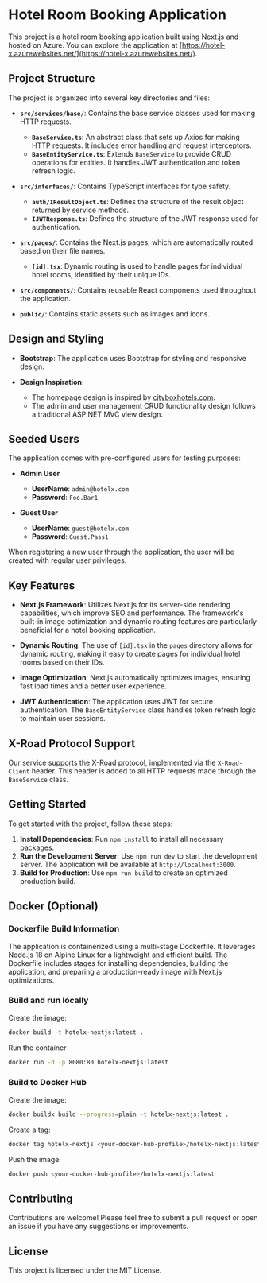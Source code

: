 # Hotel Room Booking Application

This project is a hotel room booking application built using Next.js and hosted on Azure. You can explore the application at [https://hotel-x.azurewebsites.net/](https://hotel-x.azurewebsites.net/).

## Project Structure

The project is organized into several key directories and files:

- **`src/services/base/`**: Contains the base service classes used for making HTTP requests.

  - **`BaseService.ts`**: An abstract class that sets up Axios for making HTTP requests. It includes error handling and request interceptors.
  - **`BaseEntityService.ts`**: Extends `BaseService` to provide CRUD operations for entities. It handles JWT authentication and token refresh logic.

- **`src/interfaces/`**: Contains TypeScript interfaces for type safety.

  - **`auth/IResultObject.ts`**: Defines the structure of the result object returned by service methods.
  - **`IJWTResponse.ts`**: Defines the structure of the JWT response used for authentication.

- **`src/pages/`**: Contains the Next.js pages, which are automatically routed based on their file names.

  - **`[id].tsx`**: Dynamic routing is used to handle pages for individual hotel rooms, identified by their unique IDs.

- **`src/components/`**: Contains reusable React components used throughout the application.

- **`public/`**: Contains static assets such as images and icons.

## Design and Styling

- **Bootstrap**: The application uses Bootstrap for styling and responsive design.

- **Design Inspiration**:
  - The homepage design is inspired by [cityboxhotels.com](https://www.cityboxhotels.com).
  - The admin and user management CRUD functionality design follows a traditional ASP.NET MVC view design.

## Seeded Users

The application comes with pre-configured users for testing purposes:

- **Admin User**

  - **UserName**: `admin@hotelx.com`
  - **Password**: `Foo.Bar1`

- **Guest User**
  - **UserName**: `guest@hotelx.com`
  - **Password**: `Guest.Pass1`

When registering a new user through the application, the user will be created with regular user privileges.

## Key Features

- **Next.js Framework**: Utilizes Next.js for its server-side rendering capabilities, which improve SEO and performance. The framework's built-in image optimization and dynamic routing features are particularly beneficial for a hotel booking application.

- **Dynamic Routing**: The use of `[id].tsx` in the `pages` directory allows for dynamic routing, making it easy to create pages for individual hotel rooms based on their IDs.

- **Image Optimization**: Next.js automatically optimizes images, ensuring fast load times and a better user experience.

- **JWT Authentication**: The application uses JWT for secure authentication. The `BaseEntityService` class handles token refresh logic to maintain user sessions.

## X-Road Protocol Support

Our service supports the X-Road protocol, implemented via the `X-Road-Client` header. This header is added to all HTTP requests made through the `BaseService` class.

## Getting Started

To get started with the project, follow these steps:

1. **Install Dependencies**: Run `npm install` to install all necessary packages.
2. **Run the Development Server**: Use `npm run dev` to start the development server. The application will be available at `http://localhost:3000`.
3. **Build for Production**: Use `npm run build` to create an optimized production build.

## Docker (Optional)

### Dockerfile Build Information

The application is containerized using a multi-stage Dockerfile. It leverages Node.js 18 on Alpine Linux for a lightweight and efficient build. The Dockerfile includes stages for installing dependencies, building the application, and preparing a production-ready image with Next.js optimizations.

### Build and run locally

Create the image:

```bash
docker build -t hotelx-nextjs:latest .
```

Run the container

```bash
docker run -d -p 8080:80 hotelx-nextjs:latest
```

### Build to Docker Hub

Create the image:

```bash
docker buildx build --progress=plain -t hotelx-nextjs:latest .
```

Create a tag:

```bash
docker tag hotelx-nextjs <your-docker-hub-profile>/hotelx-nextjs:latest
```

Push the image:

```bash
docker push <your-docker-hub-profile>/hotelx-nextjs:latest
```

## Contributing

Contributions are welcome! Please feel free to submit a pull request or open an issue if you have any suggestions or improvements.

## License

This project is licensed under the MIT License.
